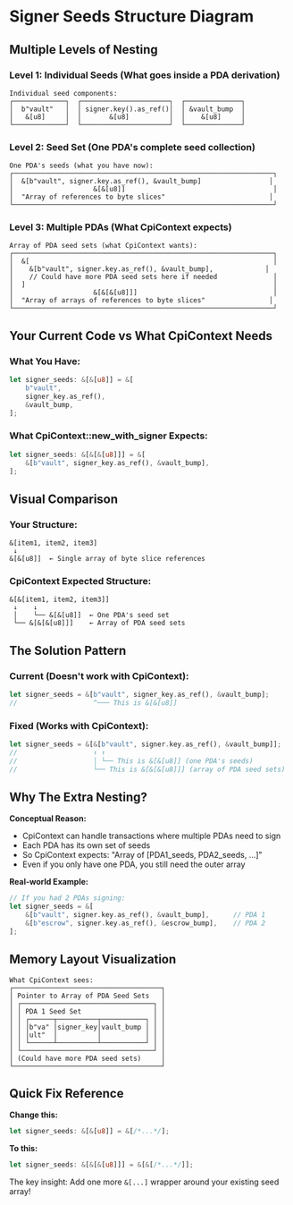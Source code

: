 # Signer Seeds Structure Diagram

## Multiple Levels of Nesting

### Level 1: Individual Seeds (What goes inside a PDA derivation)
```
Individual seed components:
┌─────────────┐  ┌──────────────────────┐  ┌──────────────┐
│  b"vault"   │  │ signer.key().as_ref()│  │ &vault_bump  │
│   &[u8]     │  │       &[u8]          │  │    &[u8]     │
└─────────────┘  └──────────────────────┘  └──────────────┘
```

### Level 2: Seed Set (One PDA's complete seed collection)
```
One PDA's seeds (what you have now):
┌─────────────────────────────────────────────────────────────────┐
│  &[b"vault", signer.key.as_ref(), &vault_bump]                 │
│                    &[&[u8]]                                     │
│  "Array of references to byte slices"                          │
└─────────────────────────────────────────────────────────────────┘
```

### Level 3: Multiple PDAs (What CpiContext expects)
```
Array of PDA seed sets (what CpiContext wants):
┌─────────────────────────────────────────────────────────────────┐
│  &[                                                             │
│    &[b"vault", signer.key.as_ref(), &vault_bump],             │
│    // Could have more PDA seed sets here if needed              │
│  ]                                                              │
│                    &[&[&[u8]]]                                  │
│  "Array of arrays of references to byte slices"                │
└─────────────────────────────────────────────────────────────────┘
```

## Your Current Code vs What CpiContext Needs

### What You Have:
```rust
let signer_seeds: &[&[u8]] = &[
    b"vault",
    signer_key.as_ref(),
    &vault_bump,
];
```

### What CpiContext::new_with_signer Expects:
```rust
let signer_seeds: &[&[&[u8]]] = &[
    &[b"vault", signer_key.as_ref(), &vault_bump],
];
```

## Visual Comparison

### Your Structure:
```
&[item1, item2, item3]
 ↓
&[&[u8]]  ← Single array of byte slice references
```

### CpiContext Expected Structure:
```
&[&[item1, item2, item3]]
 ↓    ↓
 │    └── &[&[u8]]  ← One PDA's seed set
 └── &[&[&[u8]]]    ← Array of PDA seed sets
```

## The Solution Pattern

### Current (Doesn't work with CpiContext):
```rust
let signer_seeds = &[b"vault", signer_key.as_ref(), &vault_bump];
//                   ^─── This is &[&[u8]]
```

### Fixed (Works with CpiContext):
```rust
let signer_seeds = &[&[b"vault", signer.key.as_ref(), &vault_bump]];
//                   ↑ ↑
//                   │ └── This is &[&[u8]] (one PDA's seeds)
//                   └── This is &[&[&[u8]]] (array of PDA seed sets)
```

## Why The Extra Nesting?

**Conceptual Reason:**
- CpiContext can handle transactions where multiple PDAs need to sign
- Each PDA has its own set of seeds
- So CpiContext expects: "Array of [PDA1_seeds, PDA2_seeds, ...]"
- Even if you only have one PDA, you still need the outer array

**Real-world Example:**
```rust
// If you had 2 PDAs signing:
let signer_seeds = &[
    &[b"vault", signer.key.as_ref(), &vault_bump],      // PDA 1
    &[b"escrow", signer.key.as_ref(), &escrow_bump],    // PDA 2
];
```

## Memory Layout Visualization

```
What CpiContext sees:
┌─────────────────────────────────────┐
│ Pointer to Array of PDA Seed Sets   │
│ ┌─────────────────────────────────┐ │
│ │ PDA 1 Seed Set                  │ │
│ │ ┌──────┬──────────┬───────────┐ │ │
│ │ │b"va" │signer_key│vault_bump │ │ │
│ │ │ult"  │          │           │ │ │
│ │ └──────┴──────────┴───────────┘ │ │
│ └─────────────────────────────────┘ │
│ (Could have more PDA seed sets)     │
└─────────────────────────────────────┘
```

## Quick Fix Reference

**Change this:**
```rust
let signer_seeds: &[&[u8]] = &[/*...*/];
```

**To this:**
```rust
let signer_seeds: &[&[&[u8]]] = &[&[/*...*/]];
```

The key insight: Add one more `&[...]` wrapper around your existing seed array!